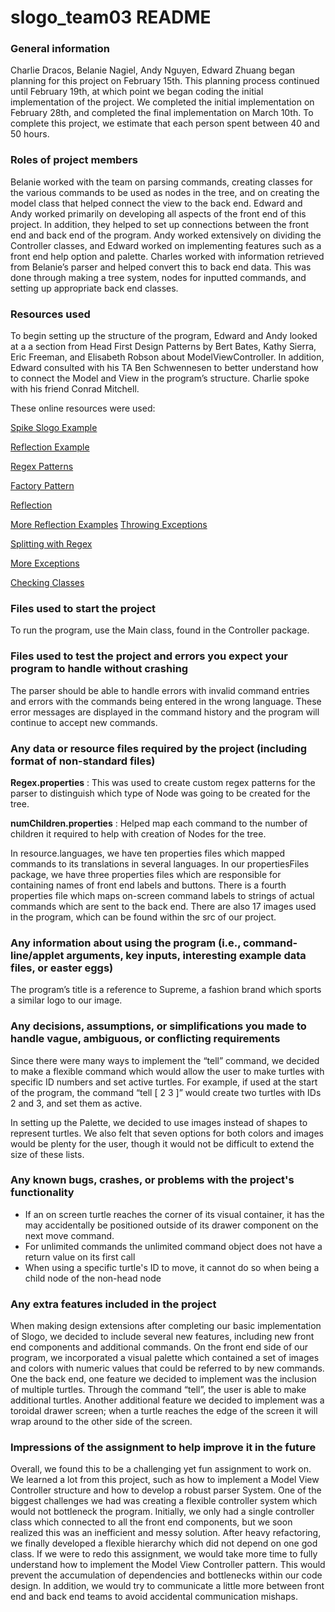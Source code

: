 # slogo_team03 README
  

###  General information

Charlie Dracos, Belanie Nagiel, Andy Nguyen, Edward Zhuang began planning for this project on February 15th. This planning process continued until February 19th, at which point we began coding the initial implementation of the project. We completed the initial implementation on February 28th, and completed the final implementation on March 10th. To complete this project, we estimate that each person spent between 40 and 50 hours.

### Roles of project members
    
Belanie worked with the team on parsing commands, creating classes for the various commands to be used as nodes in the tree, and on creating the model class that helped connect the view to the back end. Edward and Andy worked primarily on developing all aspects of the front end of this project. In addition, they helped to set up connections between the front end and back end of the program. Andy worked extensively on dividing the Controller classes, and Edward worked on implementing features such as a front end help option and palette. Charles worked with information retrieved from Belanie’s parser and helped convert this to back end data. This was done through making a tree system, nodes for inputted commands, and setting up appropriate back end classes.

### Resources used
    
To begin setting up the structure of the program, Edward and Andy looked at a a section from  Head First Design Patterns by Bert Bates, Kathy Sierra, Eric Freeman, and Elisabeth Robson about ModelViewController. In addition, Edward consulted with his TA Ben Schwennesen to better understand how to connect the Model and View in the program’s structure. Charlie spoke with his friend Conrad Mitchell. 

These online resources were used:

[Spike Slogo Example](https://coursework.cs.duke.edu/CompSci308\_2018Spring/spike\_slogo)

[Reflection Example](https://coursework.cs.duke.edu/CompSci308\_2018Spring/example\_advanced)

[Regex Patterns](https://docs.oracle.com/javase/7/docs/api/java/util/regex/Pattern.html)

[Factory Pattern](https://www.tutorialspoint.com/design\_pattern/factory\_pattern.htm)

[Reflection](http://www.oracle.com/technetwork/articles/java/javareflection-1536171.html)

[More Reflection Examples](https://stackoverflow.com/questions/23680503/how-to-reduce-the-usage-of-if-else-by-reflection-can-i-get-the-code-example)
[Throwing Exceptions](https://stackoverflow.com/questions/15417254/class-forname-throws-classnotfoundexception)

[Splitting with Regex](https://stackoverflow.com/questions/12884573/split-string-by-all-spaces-except-those-in-brackets)

[More Exceptions](https://stackoverflow.com/questions/8423700/how-to-create-a-custom-exception-type-in-java)

[Checking Classes](https://stackoverflow.com/questions/4294844/check-if-an-object-belongs-to-a-class-in-java)

  
### Files used to start the project
    

To run the program, use the Main class, found in the Controller package.

  

###   Files used to test the project and errors you expect your program to handle without crashing
    
The parser should be able to handle errors with invalid command entries and errors with the commands being entered in the wrong language. These error messages are displayed in the command history and the program will continue to accept new commands.

###  Any data or resource files required by the project (including format of non-standard files)

**Regex.properties** : This was used to create custom regex patterns for the parser to distinguish which type of Node was going to be created for the tree.

**numChildren.properties** : Helped map each command to the number of children it required to help with creation of Nodes for the tree.

In resource.languages, we have ten properties files which mapped commands to its translations in several languages. In our propertiesFiles package, we have three properties files which are responsible for containing names of front end labels and buttons. There is a fourth properties file which maps on-screen command labels to strings of actual commands which are sent to the back end. There are also 17 images used in the program, which can be found within the src of our project.

  

###  Any information about using the program (i.e., command-line/applet arguments, key inputs, interesting example data files, or easter eggs)
  

The program’s title is a reference to Supreme, a fashion brand which sports a similar logo to our image.

  

###   Any decisions, assumptions, or simplifications you made to handle vague, ambiguous, or conflicting requirements
  

Since there were many ways to implement the “tell” command, we decided to make a flexible command which would allow the user to make turtles with specific ID numbers and set active turtles. For example, if used at the start of the program, the command “tell \[ 2 3 \]” would create two turtles with IDs 2 and 3, and set them as active.

In setting up the Palette, we decided to use images instead of shapes to represent turtles. We also felt that seven options for both colors and images would be plenty for the user, though it would not be difficult to extend the size of these lists.

###   Any known bugs, crashes, or problems with the project's functionality
    
* If an on screen turtle reaches the corner of its visual container, it has the may accidentally be positioned outside of its drawer component on the next move command.
* For unlimited commands the unlimited command object does not have a return value on its first call
* When using a specific turtle's ID to move, it cannot do so when being a child node of the non-head node

###  Any extra features included in the project
    
When making design extensions after completing our basic implementation of Slogo, we decided to include several new features, including new front end components and additional commands. On the front end side of our program, we incorporated a visual palette which contained a set of images and colors with numeric values that could be referred to by new commands. One the back end, one feature we decided to implement was the inclusion of multiple turtles. Through the command “tell”, the user is able to make additional turtles. Another additional feature we decided to implement was a toroidal drawer screen; when a turtle reaches the edge of the screen it will wrap around to the other side of the screen.  

###   Impressions of the assignment to help improve it in the future
    
Overall, we found this to be a challenging yet fun assignment to work on. We learned a lot from this project, such as how to implement a Model View Controller structure and how to develop a robust parser System. One of the biggest challenges we had was creating a flexible controller system which would not bottleneck the program. Initially, we only had a single controller class which connected to all the front end components, but we soon realized this was an inefficient and messy solution. After heavy refactoring, we finally developed a flexible hierarchy which did not depend on one god class. If we were to redo this assignment, we would take more time to fully understand how to implement the Model View Controller pattern. This would prevent the accumulation of dependencies and bottlenecks within our code design. In addition, we would try to communicate a little more between front end and back end teams to avoid accidental communication mishaps.